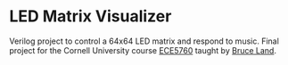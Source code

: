 # LED Matrix Visualizer
Verilog project to control a 64x64 LED matrix and respond to music. Final project for the Cornell University course [ECE5760](https://people.ece.cornell.edu/land/courses/ece5760/) taught by [Bruce Land](https://people.ece.cornell.edu/land/).
